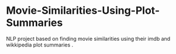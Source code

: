 # Movie-Similarities-Using-Plot-Summaries
NLP project based on finding movie similarities using their imdb and wikkipedia plot summaries .
